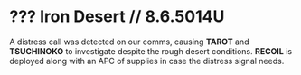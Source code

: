 # ??? ‏Iron Desert // 8.6.5014U

A distress call was detected on our comms, causing **TAROT** and **TSUCHINOKO** to investigate despite the rough desert conditions. **RECOIL** is deployed along with an APC of supplies in case the distress signal needs.